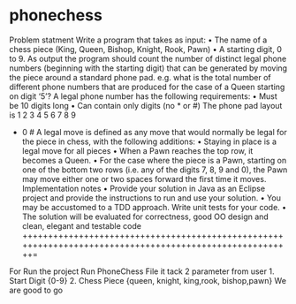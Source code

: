 # phonechess
Problem statment 
Write a program that takes as input: 
•	The name of a chess piece (King, Queen, Bishop, Knight, Rook, Pawn)
•	A starting digit, 0 to 9.
As output the program should count the number of distinct legal phone numbers (beginning with the starting digit) that can be generated by moving the piece around a standard phone pad.  e.g. what is the total number of different phone numbers that are produced for the case of a Queen starting on digit ‘5’?
A legal phone number has the following requirements: 
•	Must be 10 digits long
•	Can contain only digits (no * or #) 
The phone pad layout is
1  2  3 
4  5  6 
7  8  9 
*  0  # 
A legal move is defined as any move that would normally be legal for the piece in chess, 
with the following additions: 
•	Staying in place is a legal move for all pieces 
•	When a Pawn reaches the top row, it becomes a Queen. 
•	For the case where the piece is a Pawn, starting on one of the bottom two rows (i.e. any of the digits 7, 8, 9 and 0), the Pawn may move either one or two spaces forward the first time it moves.
Implementation notes
•	Provide your solution in Java as an Eclipse project and provide the instructions to run and use your solution.
•	You may be accustomed to a TDD approach. Write unit tests for your code.
•	The solution will be evaluated for correctness, good OO design and clean, elegant and testable code
++++++++++++++++++++++++++++++++++++++++++++++++++++++++++++++++++++++++++++++++++++++++++++++++++++++++=

For Run the project Run PhoneChess File 
  it tack 2 parameter from user 
    1. Start Digit  {0-9}
    2. Chess Piece {queen, knight, king,rook, bishop,pawn}
We are good to  go     
